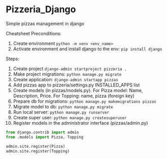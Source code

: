 # Pizzeria_Django
Simple pizzas management in django

Cheatsheet
Preconditions:
1. Create environment ```python -m venv <env_name>```
2. Activate environment and install django to the env: ```pip install django```

Steps:
1. Create project ```django-admin startproject pizzeria .```
2. Make project migrations: ```python manage.py migrate```
3. Create application: ```django-admin startapp pizzas```
4. Add pizzas app to pizzeria/settings.py INSTALLED_APPS list
5. Create models (in pizzas/models.py). For Pizza model:  Name, Description, Price. For Topping: name, pizza (foreign key)
6. Prepare db for migrations: ```python manage.py makemigrations pizzas```
7. Migrate model to db: ```python manage.py migrate```
8. Run local server: ```python manage.py runserver```
9. Create super user: ```python manage.py createsuperuser```
10. Register models in the administrator interface (pizzas/admin.py)
```python
from django.contrib import admin
from .models import Pizza, Topping

admin.site.register(Pizza)
admin.site.register(Topping)
```


